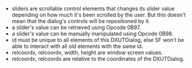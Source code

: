 * sliders are scrollable control elements that changes its slider value depending on how much it's been scrolled by the user. But this doesn't mean that the dialog's controls will be repositioned by it.
* a slider's value can be retrieved using Opcode 0B97.
* a slider's value can be manually manipulated using Opcode 0B98.
* id must be unique to all elements of this DXUTDialog, else SF won't be able to interact with all old elements with the same id.
* relcoordx, relcoordx, width, height are window screen values.
* relcoordx, relcoordx are relative to the coordinates of the DXUTDialog.